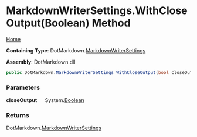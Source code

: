 # MarkdownWriterSettings\.WithCloseOutput\(Boolean\) Method

[Home](../../../README.md)

**Containing Type**: DotMarkdown\.[MarkdownWriterSettings](../README.md)

**Assembly**: DotMarkdown\.dll

```csharp
public DotMarkdown.MarkdownWriterSettings WithCloseOutput(bool closeOutput)
```

### Parameters

**closeOutput** &emsp; System\.[Boolean](https://docs.microsoft.com/en-us/dotnet/api/system.boolean)

### Returns

DotMarkdown\.[MarkdownWriterSettings](../README.md)

